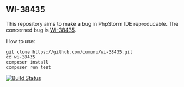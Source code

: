 ## WI-38435

This repository aims to make a bug in PhpStorm IDE
reproducable. The concerned bug is [WI-38435](https://youtrack.jetbrains.com/issue/WI-38435).

How to use:

```
git clone https://github.com/cumuru/wi-38435.git
cd wi-38435
composer install
composer run test
```

[![Build Status](https://travis-ci.org/cumuru/wi-38435.svg?branch=master)](https://travis-ci.org/cumuru/wi-38435)
